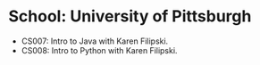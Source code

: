 # School: University of Pittsburgh

- CS007: Intro to Java with Karen Filipski.
- CS008: Intro to Python with Karen Filipski.
